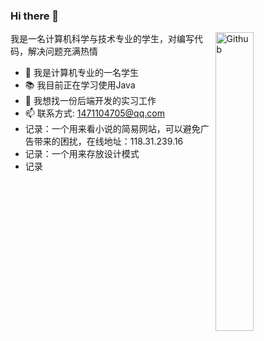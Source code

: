 ### Hi there 👋

<img width="35%" align="right" alt="Github" src="https://user-images.githubusercontent.com/48678280/88862734-4903af80-d201-11ea-968b-9c939d88a37c.gif" />

我是一名计算机科学与技术专业的学生，对编写代码，解决问题充满热情

- 🔭 我是计算机专业的一名学生
- 📚 我目前正在学习使用Java
- 👯 我想找一份后端开发的实习工作
- 📫 联系方式: 1471104705@qq.com
- 记录：一个用来看小说的简易网站，可以避免广告带来的困扰，在线地址：118.31.239.16
- 记录：一个用来存放设计模式
- 记录

